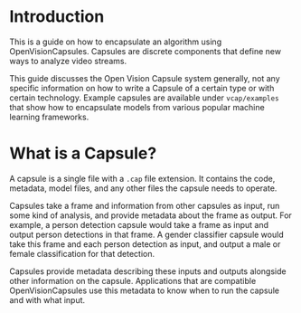 # Introduction

This is a guide on how to encapsulate an algorithm using OpenVisionCapsules.
Capsules are discrete components that define new ways to analyze video streams.

This guide discusses the Open Vision Capsule system generally, not any specific
information on how to write a Capsule of a certain type or with certain
technology. Example capsules are available under `vcap/examples` that show how
to encapsulate models from various popular machine learning frameworks.

# What is a Capsule?

A capsule is a single file with a `.cap` file extension. It contains the code,
metadata, model files, and any other files the capsule needs to operate.

Capsules take a frame and information from other capsules as input, run some
kind of analysis, and provide metadata about the frame as output. For example, a
person detection capsule would take a frame as input and output person
detections in that frame. A gender classifier capsule would take this frame and
each person detection as input, and output a male or female classification for
that detection.

Capsules provide metadata describing these inputs and outputs alongside other
information on the capsule. Applications that are compatible OpenVisionCapsules
use this metadata to know when to run the capsule and with what input.

